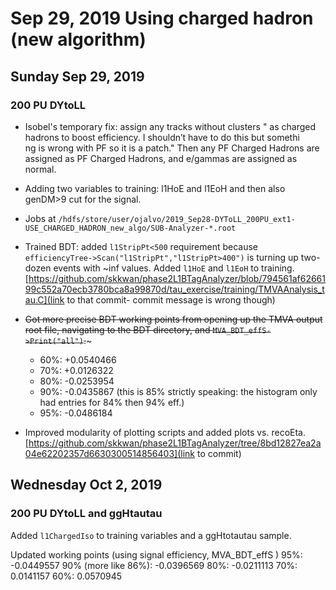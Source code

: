 # Sep 29, 2019 Using charged hadron (new algorithm)

## Sunday Sep 29, 2019

### 200 PU DYtoLL

- Isobel's temporary fix: assign any tracks without clusters " as charged hadrons to boost efficiency. I shouldn’t have to do this but somethi\
ng is wrong with PF so it is a patch." Then any PF Charged Hadrons are assigned as PF Charged Hadrons, and e/gammas are assigned as normal.
- Adding two variables to training:  l1HoE and l1EoH and then also genDM>9 cut for the signal.
- Jobs at
  ```/hdfs/store/user/ojalvo/2019_Sep28-DYToLL_200PU_ext1-USE_CHARGED_HADRON_new_algo/SUB-Analyzer-*.root```
- Trained BDT: added `l1StripPt<500` requirement because ``` efficiencyTree->Scan("l1StripPt","l1StripPt>400")``` is turning up
  two-dozen events with ~inf values. Added `l1HoE` and `l1EoH` to training.
  [https://github.com/skkwan/phase2L1BTagAnalyzer/blob/794561af6266199c552a70ecb3780bca8a99870d/tau_exercise/training/TMVAAnalysis_tau.C](link to that commit- commit message is wrong though)

- ~~Got more precise BDT working points from opening up the TMVA output root file, navigating to the BDT directory, and
  ```MVA_BDT_effS->Print("all")```.~~~
  * 60%: +0.0540466
  * 70%: +0.0126322
  * 80%: -0.0253954
  * 90%: -0.0435867 (this is 85% strictly speaking: the histogram only had entries for 84% then 94% eff.)
  * 95%: -0.0486184
- Improved modularity of plotting scripts and added plots vs. recoEta. [https://github.com/skkwan/phase2L1BTagAnalyzer/tree/8bd12827ea2a04e62202357d6630300514856403](link to commit)

## Wednesday Oct 2, 2019

### 200 PU DYtoLL and ggHtautau

Added ```l1ChargedIso``` to training variables and a ggHtotautau sample.

Updated working points (using signal efficiency, MVA_BDT_effS )
95%: -0.0449557
90% (more like 86%): -0.0396569
80%: -0.0211113
70%: 0.0141157
60%: 0.0570945
